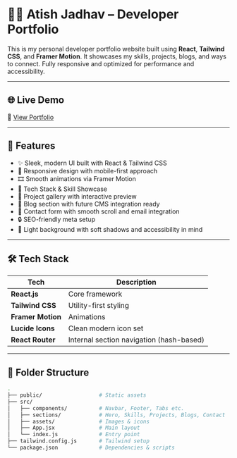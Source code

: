 # 🧑‍💻 Atish Jadhav – Developer Portfolio

This is my personal developer portfolio website built using **React**, **Tailwind CSS**, and **Framer Motion**. It showcases my skills, projects, blogs, and ways to connect. Fully responsive and optimized for performance and accessibility.

---

## 🌐 Live Demo

🔗 [View Portfolio](https://atish-portfolio-neon.vercel.app/)

---

## 🚀 Features

- ✨ Sleek, modern UI built with React & Tailwind CSS
- 📱 Responsive design with mobile-first approach
- 🎞️ Smooth animations via Framer Motion
- 🧠 Tech Stack & Skill Showcase
- 💼 Project gallery with interactive preview
- 📝 Blog section with future CMS integration ready
- 📩 Contact form with smooth scroll and email integration
- 🔒 SEO-friendly meta setup
- 🌙 Light background with soft shadows and accessibility in mind

---

## 🛠️ Tech Stack

| Tech               | Description                                 |
|--------------------|---------------------------------------------|
| **React.js**       | Core framework                              |
| **Tailwind CSS**   | Utility-first styling                       |
| **Framer Motion**  | Animations                                  |
| **Lucide Icons**   | Clean modern icon set                       |
| **React Router**   | Internal section navigation (hash-based)    |

---

## 📂 Folder Structure

```bash
.
├── public/                  # Static assets
├── src/
│   ├── components/          # Navbar, Footer, Tabs etc.
│   ├── sections/            # Hero, Skills, Projects, Blogs, Contact
│   ├── assets/              # Images & icons
│   ├── App.jsx              # Main layout
│   └── index.js             # Entry point
├── tailwind.config.js       # Tailwind setup
└── package.json             # Dependencies & scripts
